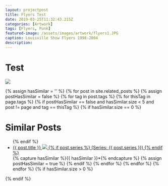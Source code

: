 ```yaml
---
layout: projectpost
title: Flyers Test
date: 2019-03-25T11:32:43.215Z
categories: [Artwork]
tags: [Flyers, Punk]
featured-image: /assets/images/artwork/flyers1.JPG
caption: Louisville Show Flyers 1998-2004
description: 
---
```


# Test

<a data-fancybox="gallery" href="/assets/images/artwork/flyers1.JPG">
<img class="projectimage" src="/assets/images/artwork/flyers1.JPG"></a>

{% assign hasSimilar = '' %}
{% for post in site.related_posts %}
{% assign postHasSimilar = false %}
{% for tag in post.tags %}
{% for thisTag in page.tags %}
{% if postHasSimilar == false and hasSimilar.size < 5 and post != page and tag == thisTag %}
{% if hasSimilar.size == 0 %}
# Similar Posts
<ul>
{% endif %}
<li class="relatedPost">
<a href="{{ site.url }}{{ post.url }}">{{ post.title }}
<img src="{{ post.featured-image }}" class='postlistimage' />
{% if post.series %}
(Series: {{ post.series }})
{% endif %}
</a>
</li>
{% capture hasSimilar %}{{ hasSimilar }}*{% endcapture %}
{% assign postHasSimilar = true %}
{% endif %}
{% endfor %}
{% endfor %}
{% endfor %}
{% if hasSimilar.size > 0 %}
</ul>
{% endif %}